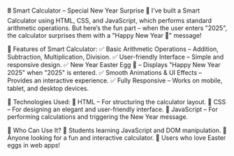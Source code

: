 🖩 Smart Calculator – Special New Year Surprise 🎉
I’ve built a Smart Calculator using HTML, CSS, and JavaScript, which performs standard arithmetic operations. But here’s the fun part – when the user enters "2025", the calculator surprises them with a "Happy New Year 🎊" message!

📌 Features of Smart Calculator:
✅ Basic Arithmetic Operations – Addition, Subtraction, Multiplication, Division.
✅ User-friendly Interface – Simple and responsive design.
✅ New Year Easter Egg 🎉 – Displays "Happy New Year 2025" when "2025" is entered.
✅ Smooth Animations & UI Effects – Provides an interactive experience.
✅ Fully Responsive – Works on mobile, tablet, and desktop devices.

🔧 Technologies Used:
🔹 HTML – For structuring the calculator layout.
🔹 CSS – For designing an elegant and user-friendly interface.
🔹 JavaScript – For performing calculations and triggering the New Year message.

🎯 Who Can Use It?
🔹 Students learning JavaScript and DOM manipulation.
🔹 Anyone looking for a fun and interactive calculator.
🔹 Users who love Easter eggs in web apps!
